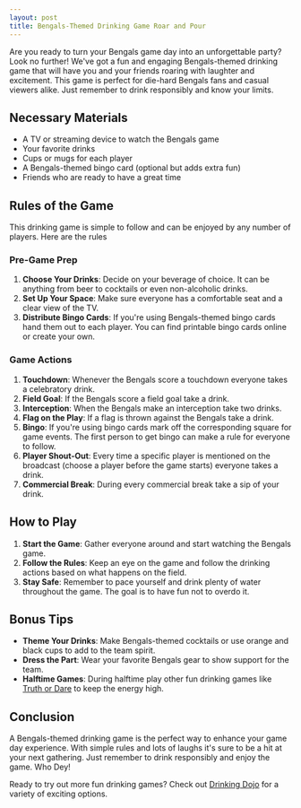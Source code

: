 ```yaml
---
layout: post
title: Bengals-Themed Drinking Game Roar and Pour
---
```


Are you ready to turn your Bengals game day into an unforgettable party? Look no further! We've got a fun and engaging Bengals-themed drinking game that will have you and your friends roaring with laughter and excitement. This game is perfect for die-hard Bengals fans and casual viewers alike. Just remember to drink responsibly and know your limits.

## Necessary Materials

- A TV or streaming device to watch the Bengals game
- Your favorite drinks
- Cups or mugs for each player
- A Bengals-themed bingo card (optional but adds extra fun)
- Friends who are ready to have a great time

## Rules of the Game

This drinking game is simple to follow and can be enjoyed by any number of players. Here are the rules

### Pre-Game Prep

1. **Choose Your Drinks**: Decide on your beverage of choice. It can be anything from beer to cocktails or even non-alcoholic drinks.
2. **Set Up Your Space**: Make sure everyone has a comfortable seat and a clear view of the TV.
3. **Distribute Bingo Cards**: If you're using Bengals-themed bingo cards hand them out to each player. You can find printable bingo cards online or create your own.

### Game Actions

1. **Touchdown**: Whenever the Bengals score a touchdown everyone takes a celebratory drink.
2. **Field Goal**: If the Bengals score a field goal take a drink.
3. **Interception**: When the Bengals make an interception take two drinks.
4. **Flag on the Play**: If a flag is thrown against the Bengals take a drink.
5. **Bingo**: If you're using bingo cards mark off the corresponding square for game events. The first person to get bingo can make a rule for everyone to follow.
6. **Player Shout-Out**: Every time a specific player is mentioned on the broadcast (choose a player before the game starts) everyone takes a drink. 
7. **Commercial Break**: During every commercial break take a sip of your drink.

## How to Play

1. **Start the Game**: Gather everyone around and start watching the Bengals game.
2. **Follow the Rules**: Keep an eye on the game and follow the drinking actions based on what happens on the field.
3. **Stay Safe**: Remember to pace yourself and drink plenty of water throughout the game. The goal is to have fun not to overdo it.

## Bonus Tips

- **Theme Your Drinks**: Make Bengals-themed cocktails or use orange and black cups to add to the team spirit.
- **Dress the Part**: Wear your favorite Bengals gear to show support for the team.
- **Halftime Games**: During halftime play other fun drinking games like [Truth or Dare](https://drinkingdojo.com/games/truth-or-dare) to keep the energy high.

## Conclusion

A Bengals-themed drinking game is the perfect way to enhance your game day experience. With simple rules and lots of laughs it's sure to be a hit at your next gathering. Just remember to drink responsibly and enjoy the game. Who Dey!

Ready to try out more fun drinking games? Check out [Drinking Dojo](https://drinkingdojo.com/) for a variety of exciting options.
